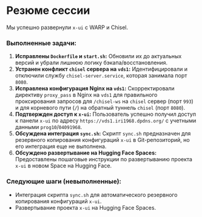 # Резюме сессии

Мы успешно развернули `x-ui` с WARP и Chisel.

### **Выполненные задачи:**

1.  **Исправлены `Dockerfile` и `start.sh`:** Обновили их до актуальных версий и убрали лишнюю логику бэкапа/восстановления.
2.  **Устранен конфликт `chisel` сервера на `vds1`:** Идентифицировали и отключили службу `chisel-server.service`, которая занимала порт `8080`.
3.  **Исправлена конфигурация Nginx на `vds1`:** Скорректировали директиву `proxy_pass` в Nginx на `vds1` для правильного проксирования запросов для `/chisel-ws` на `chisel` сервер (порт `993`) и для корневого пути (`/`) на обратный туннель `chisel` (порт `8080`).
4.  **Подтвержден доступ к `x-ui`:** Пользователь успешно получил доступ к панели `x-ui` по адресу `https://vds1.iri1968.dpdns.org/` с учетными данными `prog10`/`04091968`.
5.  **Обсуждена интеграция `sync.sh`:** Скрипт `sync.sh` предназначен для резервного копирования конфигураций `x-ui` в Git-репозиторий, но его интеграция еще не выполнена.
6.  **Обсуждено развертывание на Hugging Face Spaces:** Предоставлены пошаговые инструкции по развертыванию проекта `x-ui` в новом Space на Hugging Face.

### **Следующие шаги (невыполненные):**

*   Интеграция скрипта `sync.sh` для автоматического резервного копирования конфигураций `x-ui`.
*   Развертывание проекта `x-ui` на Hugging Face Spaces.
